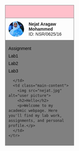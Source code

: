 <!DOCTYPE html>
<html lang="en">
<head>
 
  <title>Nejat's Academic Webpage</title>
<link rel="stylesheet" href="styles.css">
  <style>
    body {
      font-family: Arial, sans-serif;
      margin: 0;
    }

    table {
      width: 100%;
      border-collapse: collapse;
    }

    td {
      vertical-align: top;
      padding: 10px;
      border: 1px solid Gray;
    }

    .header {
      background-color: pink;
      color: white;
      text-align: center;
      font-size: 24px;
      padding: 20px;
    }

    .sidebar {
      width: 200px;
      background-color: gray;
    }

    .sidebar a {
      display: block;
      margin: 8px 0;
      text-decoration: none;
      color: black;
    }

    .profile {
      display: flex;
      align-items: center;
    }

    .profile img {
      width: 50px;
      height: 50px;
      border-radius: 50%;
      margin-right: 15px;
    }

    .main-content {
      padding: 10px;
      text-align: center;
    }

    .main-content img {
      width: 150px;
      height: 150px;
      border-radius: 20%;
    }
  </style>
</head>
<body>

  <table>
    <tr>
      <td colspan="2" class="header"> </td>
    </tr>
    <tr>
      <td colspan="2">
        <div class="profile">
          <img src="nejat.jpg" alt="user picture">
          <div>
            <strong>Nejat Aragaw Mohammed</strong><br>
            ID: NSR/0625/16
          </div>
        </div>
      </td>
    </tr>
    <tr>
      <td class="sidebar">
        <a href="Assn1.html">Assignment</a>
        <a href="lab 1.html">Lab1</a>
        <a href="lab 2.html">Lab2</a>
        <a href="lab 3.html">Lab3</a>
       
      </td>
      <td class="main-content">
        <img src="nejat.jpg" alt="user picture">
        <h2>Hello</h2>
        <p>Welcome to my academic webpage. Here you'll find my lab work, assignments, and personal profile.</p>
      </td>
    </tr>
  </table>

</body>
</html>
